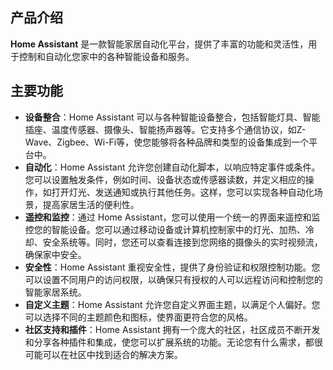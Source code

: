 ## 产品介绍

**Home Assistant** 是一款智能家居自动化平台，提供了丰富的功能和灵活性，用于控制和自动化您家中的各种智能设备和服务。

## 主要功能

- **设备整合**：Home Assistant 可以与各种智能设备整合，包括智能灯具、智能插座、温度传感器、摄像头、智能扬声器等。它支持多个通信协议，如Z-Wave、Zigbee、Wi-Fi等，使您能够将各种品牌和类型的设备集成到一个平台中。
- **自动化**：Home Assistant 允许您创建自动化脚本，以响应特定事件或条件。您可以设置触发条件，例如时间、设备状态或传感器读数，并定义相应的操作，如打开灯光、发送通知或执行其他任务。这样，您可以实现各种自动化场景，提高家居生活的便利性。
- **遥控和监控**：通过 Home Assistant，您可以使用一个统一的界面来遥控和监控您的智能设备。您可以通过移动设备或计算机控制家中的灯光、加热、冷却、安全系统等。同时，您还可以查看连接到您网络的摄像头的实时视频流，确保家中安全。
- **安全性**：Home Assistant 重视安全性，提供了身份验证和权限控制功能。您可以设置不同用户的访问权限，以确保只有授权的人可以远程访问和控制您的智能家居系统。
- **自定义主题**：Home Assistant 允许您自定义界面主题，以满足个人偏好。您可以选择不同的主题颜色和图标，使界面更符合您的风格。
- **社区支持和插件**：Home Assistant 拥有一个庞大的社区，社区成员不断开发和分享各种插件和集成，使您可以扩展系统的功能。无论您有什么需求，都很可能可以在社区中找到适合的解决方案。
